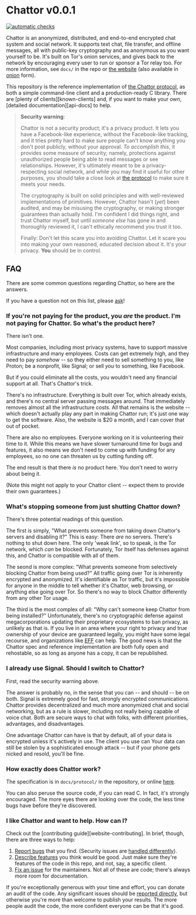 # Chattor v0.0.1

[![automatic checks](https://github.com/prismatic-obloquy/chattor/actions/workflows/validate.yml/badge.svg)](https://github.com/prismatic-obloquy/chattor/actions/workflows/validate.yml)

Chattor is an anonymized, distributed, and end-to-end encrypted chat system and social network.
It supports text chat, file transfer, and offline messages, all with public-key cryptography and as anonymous as you want yourself to be.
It's built on Tor's onion services, and gives back to the network by encouraging every user to run or sponsor a Tor relay too.
For more information, see `docs/` in the repo or [the website][chattor-clear-site] (also available in [onion][chattor-onion-site] form).

This repository is the reference implementation of [the Chattor protocol][website-protocol], as both a simple command-line client and a production-ready C library.
There are [plenty of clients][known-clients] and, if you want to make your own, [detailed documentation][api-docs] to help.

> **Security warning**:
>
> Chattor is not a security product; it's a privacy product.
> It lets you have a Facebook-like experience, without the Facebook-like tracking, and it tries pretty hard to make sure people can't know anything you don't post publicly, without your approval.
> *To accomplish this*, it provides some measure of security; namely, protections against unauthorized people being able to read messages or see relationships.
> However, it's ultimately meant to be a privacy-respecting social network, and while you may find it useful for other purposes, you should take a close look at [the protocol][website-protocol] to make sure it meets your needs.
>
> The cryptography is built on solid principles and with well-reviewed implementations of primitives.
> However, Chattor hasn't (*yet*) been audited, and may be misusing the cryptography, or making stronger guarantees than actually hold.
> I'm confident I did things right, and trust Chattor myself, but until *someone else* has gone in and thoroughly reviewed it, I can't ethically recommend you trust it too.
>
> Finally: Don't let this scare you into avoiding Chattor.
> Let it scare you into making your own reasoned, educated decision about it.
> It's your privacy.
> **You** should be in control.

## FAQ

There are some common questions regarding Chattor, so here are the answers.

If you have a question not on this list, please [ask][questions]!

### If you're not paying for the product, you *are* the product. I'm not paying for Chattor. So what's the product here?

There isn't one.

Most companies, including most privacy systems, have to support massive infrastructure and many employees.
Costs can get extremely high, and they need to pay *somehow* -- so they either need to sell something to you, like Proton; be a nonprofit, like Signal; or sell *you* to something, like Facebook.

But if you could eliminate all the costs, you wouldn't need any financial support at all.
That's Chattor's trick.

There's no infrastructure.
Everything is built over Tor, which already exists, and there's no central server passing messages around.
That immediately removes almost all the infrastructure costs.
All that remains is the website -- which doesn't actually play any part in making Chattor run; it's just one way to get the software.
Also, the website is $20 a month, and I can cover that out of pocket.

There are also no employees.
Everyone working on it is volunteering their time to it.
While this means we have slower turnaround time for bugs and features, it also means we don't need to come up with funding for any employees, so no one can threaten us by cutting funding off.

The end result is that there *is* no product here.
You don't need to worry about being it.

(Note this might not apply to your Chattor client -- expect them to provide their own guarantees.)

### What's stopping someone from just shutting Chattor down?

There's three potential readings of this question.

The first is simply, "What prevents someone from taking down Chattor's servers and disabling it?"
This is easy:
There *are* no servers.
There's nothing to shut down here.
The only 'weak link', so to speak, is the Tor network, which *can* be blocked.
Fortunately, Tor itself has defenses against this, and Chattor is compatible with all of them.

The seond is more complex: "What prevents someone from selectively blocking Chattor from being used?"
All traffic going over Tor is inherently encrypted and anonymized.
It's identifiable as Tor traffic, but it's impossible for anyone in the middle to tell whether it's Chattor, web browsing, or anything else going over Tor.
So there's no way to block Chattor differently from any other Tor usage.

The third is the most complex of all: "Why can't someone keep Chattor from being installed?"
Unfortunately, there's no cryptographic defense against megacorporations updating their proprietary ecosystems to ban privacy, as unlikely as that is.
If you live in an area where your right to privacy and true ownership of your device are guaranteed legally, you might have some legal recourse, and organizations like [EFF] can help.
The good news is that the Chattor spec and reference implementation are both fully open and rehostable, so as long as anyone has a copy, it can be republished.

### I already use Signal. Should I switch to Chattor?

First, read the security warning above.

The answer is probably no, in the sense that you can -- and should -- be on both.
Signal is extremely good for fast, strongly encrypted communications.
Chattor provides decentralized and much more anonymized chat and social networking, but as a rule is slower, including not really being capable of voice chat.
Both are secure ways to chat with folks, with different priorities, advantages, and disadvantages.

One advantage Chattor can have is that by default, all of your data is encrypted unless it's actively in use.
The client you use can 
Your data can still be stolen by a sophisticated enough attack -- but if your phone gets nicked and resold, you'll be fine.

### How exactly does Chattor work?

The specification is in `docs/protocol/` in the repository, or online [here][website-protocol].

You can also peruse the source code, if you can read C.
In fact, it's strongly encouraged.
The more eyes there are looking over the code, the less time bugs have before they're discovered.

### I like Chattor and want to help. How can I?

Check out the [contributing guide][website-contributing].
In brief, though, there are three ways to help:

1.  [Report bugs][bug-report] that you find.
    (Security issues are [handled differently][insecurity]).
2.  [Describe features][feature-request] you think would be good.
    Just make sure they're features of the code in this repo, and not, say, a specific client.
3.  [Fix an issue][triaged-issues] for the maintainers.
    Not all of these are code; there's always more room for documentation.

If you're exceptionally generous with your time and effort, you can donate an audit of the code.
Any significant issues should be [reported directly][insecurity], but otherwise you're more than welcome to publish your results.
The more people audit the code, the more confident everyone can be that it's good.

  [chattor-clear-site]: https://chattor.prismatic.obloquy.work/
  [chattor-onion-site]: https://chattor.prismatic.obloquy.work/ "Okay, not yet. Soon though!"
  [EFF]: https://www.eff.org/
  [website-protocol]: https://chattor.prismatic.obloquy.work/protocol
  [insecurity]: https://prismatic.obloquy.work/insecurity
  [bug-report]: https://github.com/prismatic-obloquy/chattor/issues/new?assignees=&labels=bug-report%2C+needs-triage&template=BUG-REPORT.yml
  [feature-request]: https://github.com/prismatic-obloquy/chattor/issues/new?assignees=&labels=feature-request%2C+needs-triage&template=FEATURE-REQUEST.yml
  [triaged-issues]: https://github.com/prismatic-obloquy/chattor/labels/triaged
  [questions]: https://github.com/prismatic-obloquy/chattor/discussions/new?category=questions
